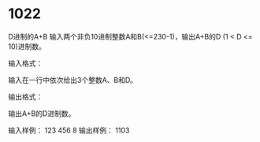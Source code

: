 # 1022
D进制的A+B
输入两个非负10进制整数A和B(<=230-1)，输出A+B的D (1 < D <= 10)进制数。

输入格式：

输入在一行中依次给出3个整数A、B和D。

输出格式：

输出A+B的D进制数。

输入样例：
123 456 8
输出样例：
1103
